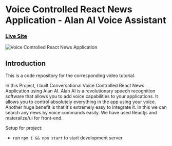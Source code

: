 # Voice Controlled React News Application - Alan AI Voice Assistant

### [Live Site](https://news-reader-ai-app.netlify.app/)

![Voice Controlled React News Application](images/logo.png)

## Introduction
This is a code repository for the corresponding video tutorial. 

In this Project, I built Conversational Voice Controlled React News Application using Alan AI. Alan AI is a revolutionary speech recognition software that allows you to add voice capabilities to your applications. It allows you to control absolutely everything in the app using your voice. Another huge benefit is that it's extremely easy to integrate it. 
In this we can search any news by voice commands easily.
We have used Reactjs and materailze/ui for front-end. 

Setup for project:
- run ```npm i && npm start``` to start development server
